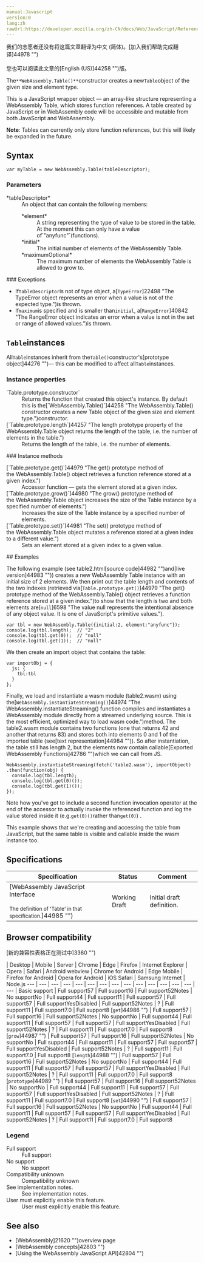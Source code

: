 ```yaml
---
manual:Javascript
version:0
lang:zh
rawUrl:https://developer.mozilla.org/zh-CN/docs/Web/JavaScript/Reference/Global_Objects/WebAssembly/Table
---
```




<bdi>我们的志愿者还没有将这篇文章翻译为<bdi>中文 (简体)</bdi>。[加入我们帮助完成翻译]44978 "")<br></br>您也可以阅读此文章的[English (US)]44258 "")版。</bdi>






The`**WebAssembly.Table()**`constructor creates a new`Table`object of the given size and element type.



This is a JavaScript wrapper object — an array-like structure representing a WebAssembly Table, which stores function references. A table created by JavaScript or in WebAssembly code will be accessible and mutable from both JavaScript and WebAssembly.



**Note**: Tables can currently only store function references, but this will likely be expanded in the future.



## Syntax<a name="Syntax"></a>

```
var myTable = new WebAssembly.Table(tableDescriptor);
```

### Parameters<a name="Parameters"></a>
<dl><dt id=''>*tableDescriptor*</dt><dd>An object that can contain the following members:<dl><dt id=''>*element*</dt><dd>A string representing the type of value to be stored in the table. At the moment this can only have a value of`"anyfunc"`(functions).</dd><dt id=''>*initial*</dt><dd>The initial number of elements of the WebAssembly Table.</dd><dt id=''>*maximumOptional*</dt><dd>The maximum number of elements the WebAssembly Table is allowed to grow to.</dd></dl></dd></dl>
### Exceptions<a name="Exceptions"></a>

* If`tableDescriptor`is not of type object, a[`TypeError`]22498 "The TypeError object represents an error when a value is not of the expected type.")is thrown.
* If`maximum`is specified and is smaller than`initial`, a[`RangeError`]40842 "The RangeError object indicates an error when a value is not in the set or range of allowed values.")is thrown.

## `Table`instances<a name="Table_instances"></a>


All`Table`instances inherit from the`Table()`constructor&#39;s[prototype object]44276 "")— this can be modified to affect all`Table`instances.


### Instance properties<a name="Instance_properties"></a>
<dl><dt id=''>`Table.prototype.constructor`</dt><dd>Returns the function that created this object&#39;s instance. By default this is the[`WebAssembly.Table()`]44258 "The WebAssembly.Table() constructor creates a new Table object of the given size and element type.")constructor.</dd><dt id=''>[`Table.prototype.length`]44257 "The length prototype property of the WebAssembly.Table object returns the length of the table, i.e. the number of elements in the table.")</dt><dd>Returns the length of the table, i.e. the number of elements.</dd></dl>
### Instance methods<a name="Instance_methods"></a>
<dl><dt id=''>[`Table.prototype.get()`]44979 "The get() prototype method of the WebAssembly.Table() object retrieves a function reference stored at a given index.")</dt><dd>Accessor function — gets the element stored at a given index.</dd><dt id=''>[`Table.prototype.grow()`]44980 "The grow() prototype method of the WebAssembly.Table object increases the size of the Table instance by a specified number of elements.")</dt><dd>Increases the size of the Table instance by a specified number of elements.</dd><dt id=''>[`Table.prototype.set()`]44981 "The set() prototype method of the WebAssembly.Table object mutates a reference stored at a given index to a different value.")</dt><dd>Sets an element stored at a given index to a given value.</dd></dl>
## Examples<a name="Examples"></a>


The following example (see table2.html[source code]44982 "")and[live version]44983 "")) creates a new WebAssembly Table instance with an initial size of 2 elements. We then print out the table length and contents of the two indexes (retrieved via[`Table.prototype.get()`]44979 "The get() prototype method of the WebAssembly.Table() object retrieves a function reference stored at a given index.")to show that the length is two and both elements are[`null`]6598 "The value null represents the intentional absence of any object value. It is one of JavaScript's primitive values.").


```
var tbl = new WebAssembly.Table({initial:2, element:"anyfunc"});
console.log(tbl.length);  // "2"
console.log(tbl.get(0));  // "null"
console.log(tbl.get(1));  // "null"
```


We then create an import object that contains the table:


```
var importObj = {
  js: {
    tbl:tbl
  }
};
```


Finally, we load and instantiate a wasm module (table2.wasm) using the[`WebAssembly.instantiateStreaming()`]44974 "The WebAssembly.instantiateStreaming() function compiles and instantiates a WebAssembly module directly from a streamed underlying source. This is the most efficient, optimized way to load wasm code.")method. The table2.wasm module contains two functions (one that returns 42 and another that returns 83) and stores both into elements 0 and 1 of the imported table (see[text representation]44984 "")). So after instantiation, the table still has length 2, but the elements now contain callable[Exported WebAssembly Functions]42786 "")which we can call from JS.


```
WebAssembly.instantiateStreaming(fetch('table2.wasm'), importObject)
.then(function(obj) {
  console.log(tbl.length);
  console.log(tbl.get(0)());
  console.log(tbl.get(1)());
});
```


Note how you&#39;ve got to include a second function invocation operator at the end of the accessor to actually invoke the referenced function and log the value stored inside it (e.g.`get(0)()`rather than`get(0)`) .



This example shows that we&#39;re creating and accessing the table from JavaScript, but the same table is visible and callable inside the wasm instance too.


## Specifications<a name="Specifications"></a>

Specification | Status | Comment 
 ---  |  ---  |  ---  | 
[WebAssembly JavaScript Interface<br></br><small>The definition of &#39;Table&#39; in that specification.</small>]44985 "") | Working Draft | Initial draft definition. 


## Browser compatibility<a name="Browser_compatibility"></a>
[新的兼容性表格正在测试中<i></i>]3360 "")

 | <abbr>Desktop<i></i></abbr> | <abbr>Mobile<i></i></abbr> | <abbr>Server<i></i></abbr> 
 | <abbr>Chrome<i></i></abbr> | <abbr>Edge<i></i></abbr> | <abbr>Firefox<i></i></abbr> | <abbr>Internet Explorer<i></i></abbr> | <abbr>Opera<i></i></abbr> | <abbr>Safari<i></i></abbr> | <abbr>Android webview<i></i></abbr> | <abbr>Chrome for Android<i></i></abbr> | <abbr>Edge Mobile<i></i></abbr> | <abbr>Firefox for Android<i></i></abbr> | <abbr>Opera for Android<i></i></abbr> | <abbr>iOS Safari<i></i></abbr> | <abbr>Samsung Internet<i></i></abbr> | <abbr>Node.js<i></i></abbr> 
 ---  |  ---  |  ---  |  ---  |  ---  |  ---  |  ---  |  ---  |  ---  |  ---  |  ---  |  ---  |  ---  |  ---  |  ---  | 
Basic support | <abbr>Full support</abbr>57 | <abbr>Full support</abbr>16 | <abbr>Full support</abbr>52<abbr>Notes<i></i></abbr> | <abbr>No support</abbr>No | <abbr>Full support</abbr>44 | <abbr>Full support</abbr>11 | <abbr>Full support</abbr>57 | <abbr>Full support</abbr>57 | <abbr>Full support</abbr>Yes<abbr>Disabled<i></i></abbr> | <abbr>Full support</abbr>52<abbr>Notes<i></i></abbr> | <abbr>?</abbr> | <abbr>Full support</abbr>11 | <abbr>Full support</abbr>7.0 | <abbr>Full support</abbr>8 
[`get`]44986 "") | <abbr>Full support</abbr>57 | <abbr>Full support</abbr>16 | <abbr>Full support</abbr>52<abbr>Notes<i></i></abbr> | <abbr>No support</abbr>No | <abbr>Full support</abbr>44 | <abbr>Full support</abbr>11 | <abbr>Full support</abbr>57 | <abbr>Full support</abbr>57 | <abbr>Full support</abbr>Yes<abbr>Disabled<i></i></abbr> | <abbr>Full support</abbr>52<abbr>Notes<i></i></abbr> | <abbr>?</abbr> | <abbr>Full support</abbr>11 | <abbr>Full support</abbr>7.0 | <abbr>Full support</abbr>8 
[`grow`]44987 "") | <abbr>Full support</abbr>57 | <abbr>Full support</abbr>16 | <abbr>Full support</abbr>52<abbr>Notes<i></i></abbr> | <abbr>No support</abbr>No | <abbr>Full support</abbr>44 | <abbr>Full support</abbr>11 | <abbr>Full support</abbr>57 | <abbr>Full support</abbr>57 | <abbr>Full support</abbr>Yes<abbr>Disabled<i></i></abbr> | <abbr>Full support</abbr>52<abbr>Notes<i></i></abbr> | <abbr>?</abbr> | <abbr>Full support</abbr>11 | <abbr>Full support</abbr>7.0 | <abbr>Full support</abbr>8 
[`length`]44988 "") | <abbr>Full support</abbr>57 | <abbr>Full support</abbr>16 | <abbr>Full support</abbr>52<abbr>Notes<i></i></abbr> | <abbr>No support</abbr>No | <abbr>Full support</abbr>44 | <abbr>Full support</abbr>11 | <abbr>Full support</abbr>57 | <abbr>Full support</abbr>57 | <abbr>Full support</abbr>Yes<abbr>Disabled<i></i></abbr> | <abbr>Full support</abbr>52<abbr>Notes<i></i></abbr> | <abbr>?</abbr> | <abbr>Full support</abbr>11 | <abbr>Full support</abbr>7.0 | <abbr>Full support</abbr>8 
[`prototype`]44989 "") | <abbr>Full support</abbr>57 | <abbr>Full support</abbr>16 | <abbr>Full support</abbr>52<abbr>Notes<i></i></abbr> | <abbr>No support</abbr>No | <abbr>Full support</abbr>44 | <abbr>Full support</abbr>11 | <abbr>Full support</abbr>57 | <abbr>Full support</abbr>57 | <abbr>Full support</abbr>Yes<abbr>Disabled<i></i></abbr> | <abbr>Full support</abbr>52<abbr>Notes<i></i></abbr> | <abbr>?</abbr> | <abbr>Full support</abbr>11 | <abbr>Full support</abbr>7.0 | <abbr>Full support</abbr>8 
[`set`]44990 "") | <abbr>Full support</abbr>57 | <abbr>Full support</abbr>16 | <abbr>Full support</abbr>52<abbr>Notes<i></i></abbr> | <abbr>No support</abbr>No | <abbr>Full support</abbr>44 | <abbr>Full support</abbr>11 | <abbr>Full support</abbr>57 | <abbr>Full support</abbr>57 | <abbr>Full support</abbr>Yes<abbr>Disabled<i></i></abbr> | <abbr>Full support</abbr>52<abbr>Notes<i></i></abbr> | <abbr>?</abbr> | <abbr>Full support</abbr>11 | <abbr>Full support</abbr>7.0 | <abbr>Full support</abbr>8 


### Legend<a name="Legend"></a>
<dl><dt id=''><abbr>Full support</abbr></dt><dd>Full support</dd><dt id=''><abbr>No support</abbr></dt><dd>No support</dd><dt id=''><abbr>Compatibility unknown</abbr></dt><dd>Compatibility unknown</dd><dt id=''><abbr>See implementation notes.<i></i></abbr></dt><dd>See implementation notes.</dd><dt id=''><abbr>User must explicitly enable this feature.<i></i></abbr></dt><dd>User must explicitly enable this feature.</dd></dl>


## See also<a name="See_also"></a>

* [WebAssembly]21620 "")overview page
* [WebAssembly concepts]42803 "")
* [Using the WebAssembly JavaScript API]42804 "")



